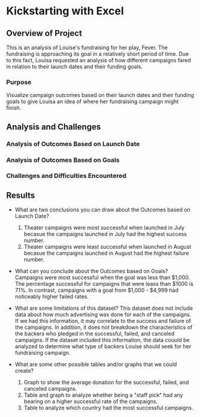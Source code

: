 # Kickstarting with Excel

## Overview of Project
This is an analysis of Louise's fundraising for her play, Fever. The fundraising is approaching its goal in a relatively short period of time. Due to this fact, Louisa requested an analysis of how different campaigns fared in relation to their launch dates and their funding goals.

### Purpose
Visualize campaign outcomes based on their launch dates and their funding goals to give Louisa an idea of where her fundraising campaign might finish.

## Analysis and Challenges

### Analysis of Outcomes Based on Launch Date

### Analysis of Outcomes Based on Goals

### Challenges and Difficulties Encountered

## Results

- What are two conclusions you can draw about the Outcomes based on Launch Date?
  1) Theater campaigns were most successful when launched in July becasue the campaigns launched in July had the highest success number. 
  2) Theater campaigns were least successful when launched in August becasue the campaigns launched in August had the highest failure number.

- What can you conclude about the Outcomes based on Goals?
Campaigns were most successful when the goal was less than $1,000. The percentage successful for campaigns that were leass than $1000 is 71%. In contrast, campaigns with a goal from $1,000 - $4,999 had noticeably higher failed rates.

- What are some limitations of this dataset?
This dataset does not include data about how much advertising was done for each of the campaigns. If we had this information, it may correlate to the success and failure of the campaigns. In addition, it does not breakdown the characteristics of the backers who pledged in the successful, failed, and canceled campaigns. If the dataset included this information, the data couuld be analyzed to determine what type of backers Louise should seek for her fundraising campaign.

- What are some other possible tables and/or graphs that we could create?
  1) Graph to show the average donation for the successful, failed, and canceled campaigns.
  2) Table and graph to analyze whether being a "staff pick" had any bearing on a higher successful rate of the campaigns.
  3) Table to analyze which country had the most successful campaigns.
